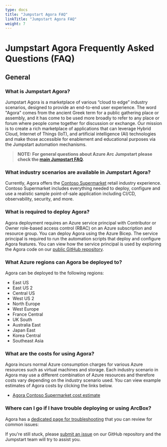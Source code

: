 ```yaml
---
type: docs
title: "Jumpstart Agora FAQ"
linkTitle: "Jumpstart Agora FAQ"
weight: 7
---
```


# Jumpstart Agora Frequently Asked Questions (FAQ)

## General

### What is Jumpstart Agora?

Jumpstart Agora is a marketplace of various “cloud to edge” industry scenarios, designed to provide an end-to-end user experience. The word "Agora" comes from the ancient Greek term for a public gathering place or assembly, and it has come to be used more broadly to refer to any place or forum where people come together for discussion or exchange. Our mission is to create a rich marketplace of applications that can leverage Hybrid Cloud, Internet of Things (IoT), and artificial intelligence (AI) technologies and make those accessible for enablement and educational purposes via the Jumpstart automation mechanisms.

> **NOTE: For general questions about Azure Arc Jumpstart please check the [main Jumpstart FAQ](https://azurearcjumpstart.io/faq/).**

### What industry scenarios are available in Jumpstart Agora?

Currently, Agora offers the [Contoso Supermarket](./contoso_supermarket/_index.md) retail industry experience. Contoso Supermarket includes everything needed to deploy, configure and use a realistic sample point-of-sale application including CI/CD, observability, security, and more.

### What is required to deploy Agora?

Agora deployment requires an Azure service principal with Contributor or Owner role-based access control (RBAC) on an Azure subscription and resource group. You can deploy Agora using the Azure Bicep. The service principal is required to run the automation scripts that deploy and configure Agora features. You can view how the service principal is used by exploring the Agora code on our [public GitHub repository](https://github.com/microsoft/azure_arc).

### What Azure regions can Agora be deployed to?

Agora can be deployed to the following regions:

- East US
- East US 2
- Central US
- West US 2
- North Europe
- West Europe
- France Central
- UK South
- Australia East
- Japan East
- Korea Central
- Southeast Asia

### What are the costs for using Agora?

Agora incurs normal Azure consumption charges for various Azure resources such as virtual machines and storage. Each industry scenario in Agora may use a different combination of Azure resources and therefore costs vary depending on the industry scenario used. You can view example estimates of Agora costs by clicking the links below.

- [Agora Contoso Supermarket cost estimate](https://aka.ms/AgoraContosoSupermarketCostEstimate)

### Where can I go if I have trouble deploying or using ArcBox?

Agora has a [dedicated page for troubleshooting](https://aka.ms/AgoraTroubleshooting) that you can review for common issues:

If you're still stuck, please [submit an issue](https://github.com/microsoft/azure_arc/issues/new/choose) on our GitHub repository and the Jumpstart team will try to assist you.
